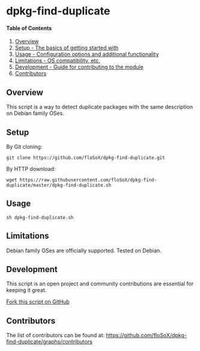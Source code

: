 # dpkg-find-duplicate

#### Table of Contents

1. [Overview](#overview)
2. [Setup - The basics of getting started with](#setup)
3. [Usage - Configuration options and additional functionality](#usage)
4. [Limitations - OS compatibility, etc.](#limitations)
5. [Development - Guide for contributing to the module](#development)
6. [Contributors](#contributors)

## Overview

This script is a way to detect duplicate packages with the same description on Debian family OSes.

## Setup

By Git cloning:

```shell
git clone https://github.com/floSoX/dpkg-find-duplicate.git
```
By HTTP download:

```shell
wget https://raw.githubusercontent.com/floSoX/dpkg-find-duplicate/master/dpkg-find-duplicate.sh
```

## Usage

```shell
sh dpkg-find-duplicate.sh
```

## Limitations

Debian family OSes are officially supported. Tested on Debian.

## Development

This script is an open project and community contributions are essential for keeping it great.

[Fork this script on GitHub](https://github.com/floSoX/dpkg-find-duplicate/fork)

## Contributors

The list of contributors can be found at: https://github.com/floSoX/dpkg-find-duplicate/graphs/contributors
